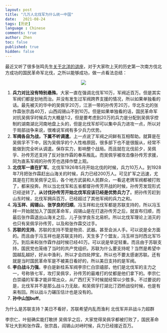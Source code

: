 ```yaml
---
layout: post
title: "几万人北伐军为什么统一中国"
date:   2021-08-24
tags: [历史]
language : Chinese
comments: true
author: Zhen
toc: false
published: true
hidden: false
---
```

最近又听了很多张鸣先生[关于北洋的讲座](https://youtu.be/C5WFrarybbo)，对于大家吹上天的历史第一次南方伐北方成功的国民革命军北伐，之所以能够成功，做一点看法总结：

<p align="center"> <img src="{{ site.imageurl }}/北伐.png"> </p> 

1. **兵力对比没有特别悬殊**。大家一直在强调北伐军10万，军阀近百万。但是其实军阀们都是划地而治。并没有发生过军阀跨界支援的情况，所以如果单独看的话。最先被灭的华中的吴佩孚20万，江浙一带的孙传芳20万，华北东北的张作霖张宗昌40万，山西阎锡山不到10万。但是如果单独看的话，国民革命军对抗吴佩孚时候兵力大概是1:2，但是要考虑到20万的兵力是分配到吴佩孚控制的湖南湖北河南地盘上头的，但是北伐军却可以集中兵力进攻一点，所以对于局部战争来说，很难说军阀有多少兵力优势。
2. **军阀各自为战，下属不听调遣**。上一点说了军阀之间鲜有互相帮助。就算是在吴佩孚不下中，因为吴佩孚的个人性格原因，很多部下也不是很服从，经常不能做到完全听从调遣。保存实力，影响整个战局。而且就在北伐前夕，吴佩孚、孙传芳还支持了反对张作霖的奉系叛乱。而吴佩孚被攻击像孙传芳求援，同为直系军阀的孙传芳也选择作壁上观。
3. **北伐军一直在扩军**。北伐军1926年5月开始北伐的时候，兵力10万人。到1928年7月把张作霖赶出山海关的时候，兵力已经200万人。可见扩军之迅速，尤其是在打败吴佩孚之后，各个地方武装和人民群众，一看这老牌军阀都被打败了，都来投奔。所以当北伐军和五省都督孙传芳开战的时候，孙传芳发现形式已经逆转了。**从讨伐孙传芳开始北伐军应该已经是优势兵力了**。把孙传芳赶到山东时候，北伐军拥兵百万，已经超过了其他军阀的兵力之和。
4. **冯玉祥、阎锡山、张学良的归顺**。冯玉祥和北伐军都是苏联支持的，所以冯玉祥一开始就加入了国民革命军，阎锡山是在打退孙传芳之后，就宣布归顺，而最后张作霖退出山海关之后，儿子张学良东北易帜。所以北伐军理论上消灭的也只有吴佩孚孙传芳，以及和张作霖交过手。
5. **苏联的支持**。苏联的支持不管是物资、武器。甚至会派人手。可以说是全方面的。而且由于冯玉祥也是苏联支持的，天生多了个盟友，冯玉祥当时西北军15万。到后来和张作霖作战时候已经40万。可以说是举足轻重。而且由于苏联支持，国民党也笼络了当时的共产党组织。苏联为什么要支持呢？当然是希望中国越乱越好，好从中渔利，所以才会四处押宝。所以也不要太感谢苏联。还有就是当时国民革命军是不被美日看好的，所以美日支持的是军阀。
6. **李白战斗力强**。李白是新桂系军阀李宗仁白崇禧部，他们是北伐军的主力之一，号称铁七军，攻打吴佩孚，孙传芳的最难打的仗都是他们拿下的。李宗仁白崇禧的军事才能非常出众，从广西打天下时候就经常以少胜多。不过要说的是，北伐军并不是那么战斗力无敌，和吴佩孚打湖北汀泗桥战役时候，也是有来有回。所以战斗力碾压估计也是没有的。
7. **孙中山加buff**。



为什么是苏联支持？美日不看好，苏联希望内乱而渔利
北伐军并非战斗力超群

李宗仁、叶挺确实能打敢拼 
吴佩孚之后，大家觉得吴佩孚都被打败了，国民革命军壮大到和张作霖，张宗昌，阎锡山对峙时候，兵力已经接近百万。 

<!--stackedit_data:
eyJoaXN0b3J5IjpbOTA1NjUzMTY0LDE5NDg1MTAwNDYsMTg4MD
kxOTI3MCwxNzU0NTk5NzA2LDI5MjgzODAyOCwtMTI1NjYzNzc4
MiwxMjE0Mzk5OTgsMTUyMjA0NjAxMF19
-->